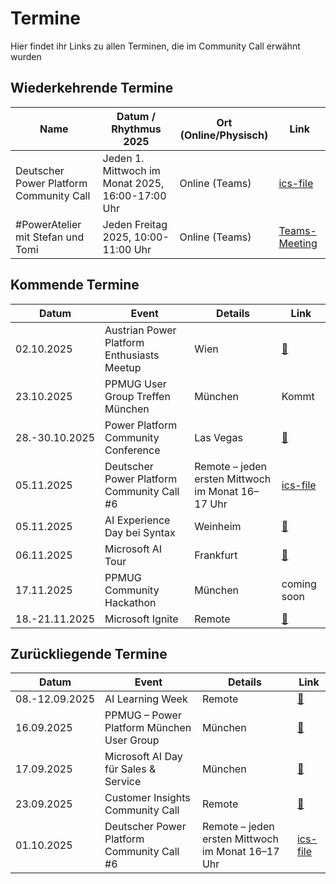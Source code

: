 # Termine
Hier findet ihr Links zu allen Terminen, die im Community Call erwähnt wurden

## Wiederkehrende Termine

| Name | Datum / Rhythmus 2025 | Ort (Online/Physisch) | Link |
|------|-----------------------|-----------------------|------|
| Deutscher Power Platform Community Call | Jeden 1. Mittwoch im Monat 2025, 16:00-17:00 Uhr | Online (Teams) | [ics-file](invite/CommunityCall.ics) |
| #PowerAtelier mit Stefan und Tomi | Jeden Freitag 2025, 10:00-11:00 Uhr | Online (Teams) | [Teams-Meeting](https://urldefense.com/v3/__https://teams.microsoft.com/l/meetup-join/19*3ameeting_OTE5M2IyMDQtY2Q0Zi00MmU5LWFjYTMtY2MwY2FhNzYzZWMw*40thread.v2/0?context=*7b*22Tid*22*3a*22903420ee-949e-4286-847d-231be155d9e6*22*2c*22Oid*22*3a*223884f3dd-44b7-4bd4-98ba-0597ef82fa7d*22*7d__;JSUlJSUlJSUlJSUlJSUl!!FI8geUfy_tKP!iKSuWf7aDSi7oviQR7Rht_jYkfmAdF6hDdS0npPgdAwTVT90Ap2dwmbho6Rl65qZlQBwPLZmQme5QgutT7DYoT-dw2iyjNT-byy5sAISck0$) |

## Kommende Termine

| Datum | Event | Details | Link |
|------------|-------|---------|------|
| 02.10.2025 | Austrian Power Platform Enthusiasts Meetup | Wien | [🔗](https://www.eventbrite.com/e/austrian-power-platform-enthusiasts-meetup-tickets-1502538516149?aff=oddtdtcreator) |
| 23.10.2025 | PPMUG User Group Treffen München | München | Kommt |
| 28.-30.10.2025 | Power Platform Community Conference | Las Vegas | [🔗](https://powerplatformconf.com) |
| 05.11.2025 | Deutscher Power Platform Community Call #6 | Remote – jeden ersten Mittwoch im Monat 16–17 Uhr | [ics-file](invite/CommunityCall.ics) |
| 05.11.2025 | AI Experience Day bei Syntax | Weinheim | [🔗](https://de.syntax.com/ai-experience-day) |
| 06.11.2025 | Microsoft AI Tour | Frankfurt | [🔗](https://aitour.microsoft.com/flow/microsoft/aitour/landing/page/home#find-city) |
| 17.11.2025 | PPMUG Community Hackathon | München | coming soon |
| 18.-21.11.2025 | Microsoft Ignite | Remote | [🔗](https://ignite.microsoft.com) |

## Zurückliegende Termine

| Datum | Event | Details | Link |
|------------|-------|---------|------|
| 08.-12.09.2025 | AI Learning Week | Remote | [🔗](https://www.microsoft.com/de-de/aktionen/ai-learning-week/) |
| 16.09.2025 | PPMUG – Power Platform München User Group | München | [🔗](https://www.linkedin.com/events/septembertreffen-powerplatformm7365649133581352960/) |
| 17.09.2025 | Microsoft AI Day für Sales & Service | München | [🔗](https://msevents.microsoft.com/event?id=3171121239) |
| 23.09.2025 | Customer Insights Community Call | Remote | [🔗](https://msevents.microsoft.com/event?id=3171121239) |
| 01.10.2025 | Deutscher Power Platform Community Call #6 | Remote – jeden ersten Mittwoch im Monat 16–17 Uhr | [ics-file](invite/CommunityCall.ics) |